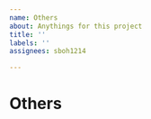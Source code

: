 ```yaml
---
name: Others
about: Anythings for this project
title: ''
labels: ''
assignees: sboh1214

---
```


# Others
